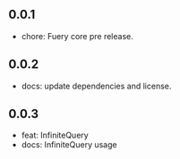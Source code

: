 ## 0.0.1
- chore: Fuery core pre release.

## 0.0.2
- docs: update dependencies and license.

## 0.0.3
- feat: InfiniteQuery
- docs: InfiniteQuery usage